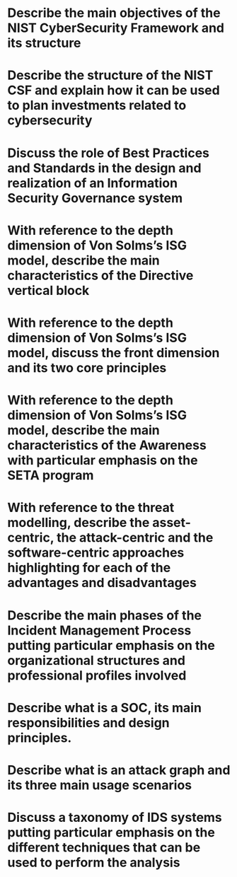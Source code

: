 # Describe the main objectives of the NIST CyberSecurity Framework and its structure

# Describe the structure of the NIST CSF and explain how it can be used to plan investments related to cybersecurity

#  Discuss the role of Best Practices and Standards in the design and realization of an Information Security Governance system

# With reference to the depth dimension of Von Solms’s ISG model, describe the main characteristics of the Directive vertical block

# With reference to the depth dimension of Von Solms’s ISG model, discuss the front dimension and its two core principles

# With reference to the depth dimension of Von Solms’s ISG model, describe the main characteristics of the Awareness with particular emphasis on the SETA program

# With reference to the threat modelling, describe the asset-centric, the attack-centric and the software-centric approaches highlighting for each of the advantages and disadvantages

#  Describe the main phases of the Incident Management Process putting particular emphasis on the organizational structures and professional profiles involved

# Describe what is a SOC, its main responsibilities and design principles.

# Describe what is an attack graph and its three main usage scenarios

# Discuss a taxonomy of IDS systems putting particular emphasis on the different techniques that can be used to perform the analysis